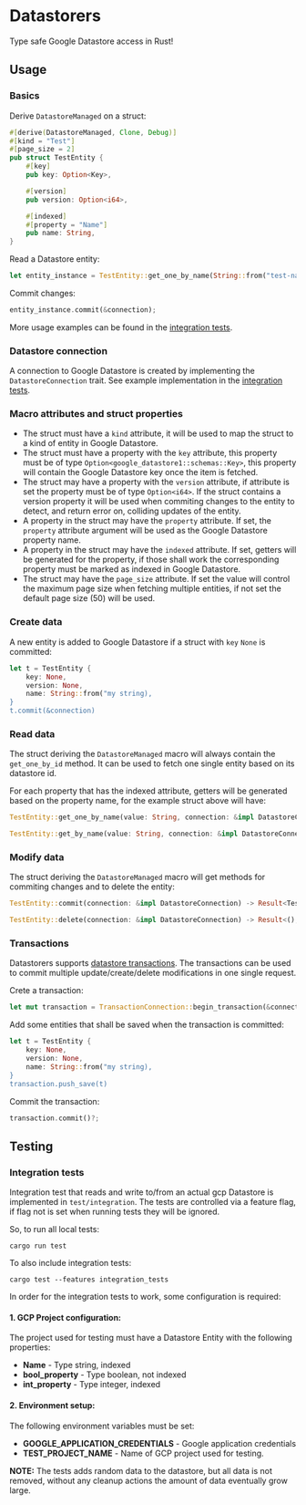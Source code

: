 # Datastorers

Type safe Google Datastore access in Rust!

## Usage

### Basics

Derive `DatastoreManaged` on a struct:

```rust
#[derive(DatastoreManaged, Clone, Debug)]
#[kind = "Test"]
#[page_size = 2]
pub struct TestEntity {
    #[key]
    pub key: Option<Key>,

    #[version]
    pub version: Option<i64>,

    #[indexed]
    #[property = "Name"]
    pub name: String,
}
```

Read a Datastore entity:

```rust
let entity_instance = TestEntity::get_one_by_name(String::from("test-name", &connection))?;
```

Commit changes:

```rust
entity_instance.commit(&connection);
```

More usage examples can be found in the [integration tests](tests/integration).

### Datastore connection

A connection to Google Datastore is created by implementing the `DatastoreConnection` trait.
See example implementation in the [integration tests](tests/integration/connection.rs).

### Macro attributes and struct properties

* The struct must have a `kind` attribute, it will be used to map the struct to a kind of entity in Google Datastore.
* The struct must have a property with the `key` attribute, this property must be of type `Option<google_datastore1::schemas::Key>`, this property will contain the Google Datastore key once the item is fetched.
* The struct may have a property with the `version` attribute, if attribute is set the property must be of type `Option<i64>`. If the struct contains a version property it will be used when commiting changes to the entity to detect, and return error on, colliding updates of the entity.
* A property in the struct may have the `property` attribute. If set, the `property` attribute argument will be used as the Google Datastore property name.
* A property in the struct may have the `indexed` attribute. If set, getters will be generated for the property, if those shall work the corresponding property must be marked as indexed in Google Datastore.
* The struct may have the `page_size` attribute. If set the value will control the maximum page size when fetching multiple entities, if not set the default page size (50) will be used.


### Create data

A new entity is added to Google Datastore if a struct with `key` `None` is committed:

```rust
let t = TestEntity {
    key: None,
    version: None,
    name: String::from("my string),
}
t.commit(&connection)
```

### Read data

The struct deriving the `DatastoreManaged` macro will always contain the `get_one_by_id` method. It can be used to fetch one single entity based on its datastore id.

For each property that has the indexed attribute, getters will be generated based on the property name, for the example struct above will have:

```rust
TestEntity::get_one_by_name(value: String, connection: &impl DatastoreConnection) -> Result<TestEntity, DatastorersError>

TestEntity::get_by_name(value: String, connection: &impl DatastoreConnection) -> Result<ResultCollection<TestEntity>, DatastorersError>

```

### Modify data

The struct deriving the `DatastoreManaged` macro will get methods for commiting changes and to delete the entity:

```rust
TestEntity::commit(connection: &impl DatastoreConnection) -> Result<TestEntity, DatastorersError>

TestEntity::delete(connection: &impl DatastoreConnection) -> Result<(), DatastorersError>

```

### Transactions

Datastorers supports [datastore transactions](https://cloud.google.com/datastore/docs/concepts/transactions).
The transactions can be used to commit multiple update/create/delete modifications in one single request.

Crete a transaction:

```rust
let mut transaction = TransactionConnection::begin_transaction(&connection)?;
```

Add some entities that shall be saved when the transaction is committed:

```rust
let t = TestEntity {
    key: None,
    version: None,
    name: String::from("my string),
}
transaction.push_save(t)
```

Commit the transaction:

```rust
transaction.commit()?;
```

## Testing

### Integration tests

Integration test that reads and write to/from an actual gcp Datastore is implemented in `test/integration`.
The tests are controlled via a feature flag, if flag not is set when running tests they will be ignored.

So, to run all local tests:

```shell
cargo run test
```

To also include integration tests:

```shell
cargo test --features integration_tests
```

In order for the integration tests to work, some configuration is required:

#### 1. GCP Project configuration:

The project used for testing must have a Datastore Entity with the following properties:

* **Name** - Type string, indexed
* **bool_property** - Type boolean, not indexed
* **int_property** - Type integer, indexed

#### 2. Environment setup:

The following environment variables must be set:

* **GOOGLE_APPLICATION_CREDENTIALS** - Google application credentials
* **TEST_PROJECT_NAME** - Name of GCP project used for testing.

**NOTE:** The tests adds random data to the datastore, but all data is not removed, without any cleanup actions the amount of data eventually grow large.
